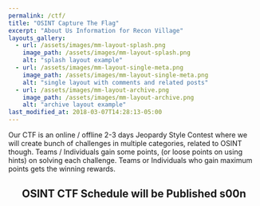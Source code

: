 ```yaml
---
permalink: /ctf/
title: "OSINT Capture The Flag"
excerpt: "About Us Information for Recon Village"
layouts_gallery:
  - url: /assets/images/mm-layout-splash.png
    image_path: /assets/images/mm-layout-splash.png
    alt: "splash layout example"
  - url: /assets/images/mm-layout-single-meta.png
    image_path: /assets/images/mm-layout-single-meta.png
    alt: "single layout with comments and related posts"
  - url: /assets/images/mm-layout-archive.png
    image_path: /assets/images/mm-layout-archive.png
    alt: "archive layout example"
last_modified_at: 2018-03-07T14:28:13-05:00
---
```


Our CTF is an online / offline 2-3 days Jeopardy Style Contest where we will create bunch of challenges in multiple categories, related to OSINT though. Teams / Individuals gain some points, (or loose points on using hints) on solving each challenge. Teams or Individuals who gain maximum points gets the winning rewards.


## <center> OSINT CTF Schedule will be Published s00n</center>

